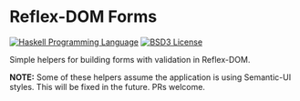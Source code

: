 # Reflex-DOM Forms

[![Haskell Programming Language](https://img.shields.io/badge/language-Haskell-blue.svg)](http://www.haskell.org)
[![BSD3 License](http://img.shields.io/badge/license-BSD3-brightgreen.svg)](https://tldrlegal.com/license/bsd-3-clause-license-%28revised%29)

Simple helpers for building forms with validation in Reflex-DOM.

**NOTE:** Some of these helpers assume the application is using Semantic-UI styles. This will be fixed in the future. PRs welcome.
